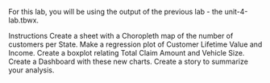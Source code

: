 For this lab, you will be using the output of the previous lab - the unit-4-lab.tbwx.

Instructions
Create a sheet with a Choropleth map of the number of customers per State.
Make a regression plot of Customer Lifetime Value and Income.
Create a boxplot relating Total Claim Amount and Vehicle Size.
Create a Dashboard with these new charts.
Create a story to summarize your analysis.